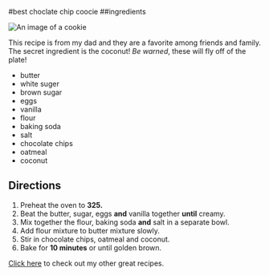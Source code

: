 #best choclate chip coocie
##ingredients

![An image of a cookie](http://lorempixel.com/400/200/)

This recipe is from my dad and they are a favorite among friends and family. The secret ingredient is the coconut! _Be warned_, these will fly off of the plate!

* butter 
* white suger
* brown sugar
* eggs
* vanilla
* flour
* baking soda
* salt
* chocolate chips
* oatmeal
* coconut

## Directions

1. Preheat the oven to **325.**
2. Beat the butter, sugar, eggs **and** vanilla together **until** creamy.
3. Mix together the flour, baking soda **and** salt in a separate bowl.
4. Add flour mixture to butter mixture slowly.
5. Stir in chocolate chips, oatmeal and coconut.
6. Bake for **10 minutes** or until golden brown.

[Click here](http://allrecipes.com/) to check out my other great recipes.
